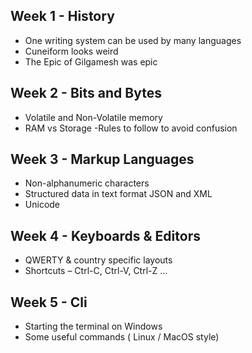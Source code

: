 ## Week 1 - History
- One writing system can be used by many languages
- Cuneiform looks weird
- The Epic of Gilgamesh was epic
## Week 2 - Bits and Bytes
- Volatile and Non-Volatile memory
- RAM vs Storage
-Rules to follow to avoid confusion
## Week 3 - Markup Languages
- Non-alphanumeric characters
- Structured data in text format JSON and XML
- Unicode
## Week 4 - Keyboards & Editors
- QWERTY & country specific layouts
- Shortcuts – Ctrl-C, Ctrl-V, Ctrl-Z …
## Week 5 - Cli 
- Starting the terminal on Windows
- Some useful commands ( Linux / MacOS style)

